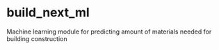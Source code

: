 # build_next_ml

Machine learning module for predicting amount of materials needed for building construction
